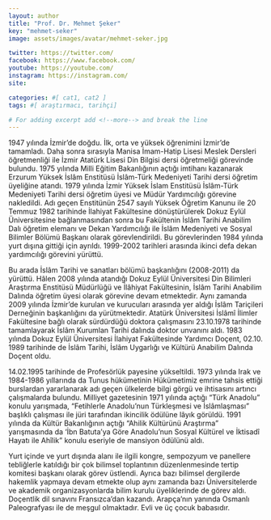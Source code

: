 ```yaml
---
layout: author
title: "Prof. Dr. Mehmet Şeker"
key: "mehmet-seker"
image: assets/images/avatar/mehmet-seker.jpg

twitter: https://twitter.com/
facebook: https://www.facebook.com/
youtube: https://youtube.com/
instagram: https://instagram.com/
site: 

categories: #[ cat1, cat2 ]
tags: #[ araştırmacı, tarihçi]

# For adding excerpt add <!--more--> and break the line
---
```

1947 yılında İzmir’de doğdu. İlk, orta ve yüksek öğrenimini İzmir’de tamamladı. Daha sonra sırasıyla Manisa İmam-Hatip Lisesi Meslek Dersleri öğretmenliği ile İzmir Atatürk Lisesi Din Bilgisi dersi öğretmeliği görevinde bulundu. 1975 yılında Milli Eğitim Bakanlığının açtığı imtihanı kazanarak Erzurum Yüksek İslâm Enstitüsü İslâm-Türk Medeniyeti Tarihi dersi öğretim üyeliğine atandı. 1979 yılında İzmir Yüksek İslam Enstitüsü İslâm-Türk Medeniyeti Tarihi dersi öğretim üyesi ve Müdür Yardımcılığı görevine nakledildi. Adı geçen Enstitünün 2547 sayılı Yüksek Öğretim Kanunu ile 20 Temmuz 1982 tarihinde İlahiyat Fakültesine dönüştürülerek Dokuz Eylül Üniversitesine bağlanmasından sonra bu Fakültenin İslâm Tarihi Anabilim Dalı öğretim elemanı ve Dekan Yardımcılığı ile İslâm Medeniyeti ve Sosyal Bilimler Bölümü Başkanı olarak görevlendirildi. Bu görevlerinden 1984 yılında yurt dışına gittiği için ayrıldı. 1999-2002 tarihleri arasında ikinci defa dekan yardımcılığı görevini yürüttü.

Bu arada İslâm Tarihi ve sanatları bölümü başkanlığını (2008-2011) da yürüttü. Hâlen 2008 yılında atandığı Dokuz Eylül Üniversitesi Din Bilimleri Araştırma Enstitüsü Müdürlüğü ve İlâhiyat Fakültesinin, İslâm Tarihi Anabilim Dalında öğretim üyesi olarak görevine devam etmektedir. Aynı zamanda 2009 yılında İzmir’de kurulan ve kurucuları arasında yer aldığı İslâm Tariçileri Derneğinin başkanlığını da yürütmektedir. Atatürk Üniversitesi İslâmî İlimler Fakültesine bağlı olarak sürdürdüğü doktora çalışmasını 23.10.1978 tarihinde tamamlayarak İslâm Kurumlan Tarihi dalında doktor unvanını aldı. 1983 yılında Dokuz Eylül Üniversitesi İlahiyat Fakültesinde Yardımcı Doçent, 02.10. 1989 tarihinde de İslâm Tarihi, İslâm Uygarlığı ve Kültürü Anabilim Dalında Doçent oldu.

14.02.1995 tarihinde de Profesörlük payesine yükseltildi. 1973 yılında Irak ve 1984-1986 yıllarında da Tunus hükümetinin Hükümetimiz emrine tahsis ettiği burslardan yararlanarak adı geçen ülkelerde bilgi görgü ve ihtisasını artıncı çalışmalarda bulundu. Milliyet gazetesinin 1971 yılında açtığı “Türk Anadolu” konulu yarışmada, “Fetihlerle Anadolu’nun Türkleşmesi ve İslâmlaşması” başlıklı çalışması ile jüri tarafından ikincilik ödülüne lâyık görüldü. 1991 yılında da Kültür Bakanlığının açtığı “Ahilik Kültürünü Araştırma” yarışmasında da ‘İbn Batuta’ya Göre Anadolu’nun Sosyal Kültürel ve İktisadî Hayatı ile Ahîlik” konulu eseriyle de mansiyon ödülünü aldı.

Yurt içinde ve yurt dışında alanı ile ilgili kongre, sempozyum ve panellere tebliğlerle katıldığı bir çok bilimsel toplantının düzenlenmesinde tertip komitesi başkanı olarak görev üstlendi. Ayrıca bazı bilimsel dergilerde hakemlik yapmaya devam etmekte olup aynı zamanda bazı Üniversitelerde ve akademik organizasyonlarda bilim kurulu üyeliklerinde de görev aldı. Doçentlik dil sınavını Fransızca’dan kazandı. Arapça’nın yanında Osmanlı Paleografyası ile de meşgul olmaktadır. Evli ve üç çocuk babasıdır.
<!--more-->

